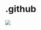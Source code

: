 # .github

![](https://www.ikoue.com/_next/image?url=%2F_next%2Fstatic%2Fmedia%2Fpatchwork_01.9f878abf.jpg&w=3840&q=75)
